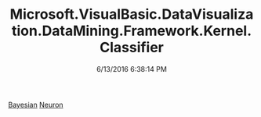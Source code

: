 ﻿---
title: Microsoft.VisualBasic.DataVisualization.DataMining.Framework.Kernel.Classifier
date: 6/13/2016 6:38:14 PM
---

[Bayesian](T-Microsoft.VisualBasic.DataVisualization.DataMining.Framework.Kernel.Classifier.Bayesian.html)
[Neuron](T-Microsoft.VisualBasic.DataVisualization.DataMining.Framework.Kernel.Classifier.Neuron.html)
